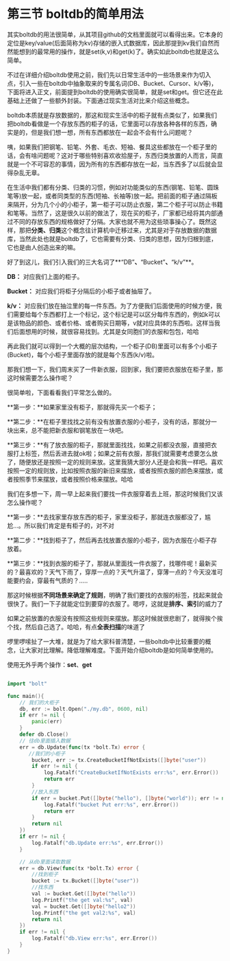 # 第三节 boltdb的简单用法

其实boltdb的用法很简单，从其项目github的文档里面就可以看得出来。它本身的定位是key/value(后面简称为kv)存储的嵌入式数据库，因此那提到kv我们自然而然能想到的最常用的操作，就是set(k,v)和get(k)了。确实如此boltdb也就是这么简单。

不过在详细介绍boltdb使用之前，我们先以日常生活中的一些场景来作为切入点，引入一些在boltdb中抽象取来的专属名词(DB、Bucket、Cursor、k/v等)，下面将进入正文，前面提到boltdb的使用确实很简单，就是set和get。但它还在此基础上还做了一些额外封装。下面通过现实生活对比来介绍这些概念。

boltdb本质就是存放数据的，那这和现实生活中的柜子就有点类似了，如果我们把boltdb看做是一个存放东西的柜子的话，它里面可以存放各种各样的东西，确实是的，但是我们想一想，所有东西都放在一起会不会有什么问题呢？

咦，如果我们把钢笔、铅笔、外套、毛衣、短袖、餐具这些都放在一个柜子里的话，会有啥问题呢？这对于哪些特别喜欢收拾屋子，东西归类放置的人而言，简直就是一个不可容忍的事情，因为所有的东西都存放在一起，当东西多了以后就会显得杂乱无章。

在生活中我们都有分类、归类的习惯，例如对功能类似的东西(钢笔、铅笔、圆珠笔等)放一起，或者同类型的东西(短袖、长袖等)放一起。把前面的柜子通过隔板来隔开，分为几个小的小柜子，第一柜子可以防止衣服，第二个柜子可以防止书籍和笔等。当然了，这是很久以前的做法了，现在买的柜子，厂家都已经将其内部通过不同的存放东西的规格做好了分隔。大家也就不用为这些琐事操心了。既然这样，那把**分类、归类**这个概念往计算机中迁移过来，尤其是对于存放数据的数据库，当然此处也就是boltdb了，它也需要有分类、归类的思想，因为归根到底，它也是由人创造出来的嘛。

好了到这儿，我们引入我们的三大名词了**“DB”**、**“Bucket”**、**“k/v”**。

**DB：** 对应我们上面的柜子。

**Bucket：** 对应我们将柜子分隔后的小柜子或者抽屉了。

**k/v：** 对应我们放在抽泣里的每一件东西。为了方便我们后面使用的时候方便，我们需要给每个东西都打上一个标记，这个标记是可以区分每件东西的，例如k可以是该物品的颜色、或者价格、或者购买日期等，v就对应具体的东西啦。这样当我们后面想用的时候，就很容易找到。尤其是女同胞们的衣服和包包，哈哈

再此我们就可以得到一个大概的层次结构，一个柜子(DB)里面可以有多个小柜子(Bucket)，每个小柜子里面存放的就是每个东西(k/v)啦。

那我们想一下，我们周末买了一件新衣服，回到家，我们要把衣服放在柜子里，那这时候需要怎么操作呢？

很简单啦，下面看看我们平常怎么做的。

**第一步：**如果家里没有柜子，那就得先买一个柜子；

**第二步：**在柜子里找找之前有没有放置衣服的小柜子，没有的话，那就分一块出来，总不能把新衣服和钢笔放在一块吧。

**第三步：**有了放衣服的柜子，那就里面找找，如果之前都没衣服，直接把衣服打上标签，然后丢进去就ok啦；如果之前有衣服，那我们就需要考虑要怎么放了，随便放还是按照一定的规则来放。这里我猜大部分人还是会和我一样吧。喜欢按照一定的规则放，比如按照衣服的新旧来摆放，或者按照衣服的颜色来摆放，或者按照季节来摆放，或者按照价格来摆放。哈哈

我们在多想一下，周一早上起来我们要找一件衣服穿着去上班，那这时候我们又该怎么操作呢？

**第一步：**去找家里存放东西的柜子，家里没柜子，那就连衣服都没了，尴尬...。所以我们肯定是有柜子的，对不对

**第二步：**找到柜子了，然后再去找放置衣服的小柜子，因为衣服在小柜子存放着。

**第三步：**找到衣服的柜子了，那就从里面找一件衣服了，找哪件呢！最新买的？最喜欢的？天气下雨了，穿厚一点的？天气升温了，穿薄一点的？今天没准可能要约会，穿最有气质的？.....

那这时候根据**不同场景来确定了规则**，明确了我们要找的衣服的标签，找起来就会很快了。我们一下子就能定位到要穿的衣服了。嗯哼，这就是**排序、索引**的威力了

如果之前放置的衣服没有按照这些规则来摆放。那这时候就很悲剧了，就得挨个挨个找，然后自己选了。哈哈，有点**全表扫描**的味道了


啰里啰嗦扯了一大堆，就是为了给大家科普清楚，一些boltdb中比较重要的概念，让大家对比理解。降低理解难度。下面开始介绍boltdb是如何简单使用的。

使用无外乎两个操作：**set**、**get**

```go

import "bolt"

func main(){
	// 我们的大柜子
	db, err := bolt.Open("./my.db", 0600, nil)
	if err != nil {
		panic(err)
	}
	defer db.Close()
	// 往db里面插入数据
	err = db.Update(func(tx *bolt.Tx) error {
	   //我们的小柜子
		bucket, err := tx.CreateBucketIfNotExists([]byte("user"))
		if err != nil {
			log.Fatalf("CreateBucketIfNotExists err:%s", err.Error())
			return err
		}
		//放入东西
		if err = bucket.Put([]byte("hello"), []byte("world")); err != nil {
			log.Fatalf("bucket Put err:%s", err.Error())
			return err
		}
		return nil
	})
	if err != nil {
		log.Fatalf("db.Update err:%s", err.Error())
	}

	// 从db里面读取数据
	err = db.View(func(tx *bolt.Tx) error {
		//找到柜子
		bucket := tx.Bucket([]byte("user"))
		//找东西
		val := bucket.Get([]byte("hello"))
		log.Printf("the get val:%s", val)
		val = bucket.Get([]byte("hello2"))
		log.Printf("the get val2:%s", val)
		return nil
	})
	if err != nil {
		log.Fatalf("db.View err:%s", err.Error())
	}
}
```



